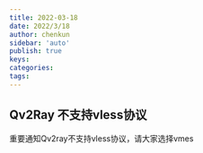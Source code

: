```yaml
---
title: 2022-03-18
date: 2022/3/18
author: chenkun
sidebar: 'auto'
publish: true
keys:
categories:
tags:
---
```


<!--more-->

## Qv2Ray 不支持vless协议

重要通知Qv2ray不支持vless协议，请大家选择vmes
